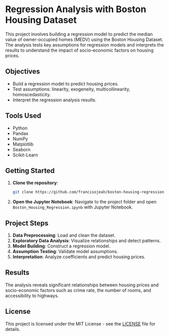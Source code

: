 # Regression Analysis with Boston Housing Dataset

This project involves building a regression model to predict the median value of owner-occupied homes (MEDV) using the Boston Housing Dataset. The analysis tests key assumptions for regression models and interprets the results to understand the impact of socio-economic factors on housing prices.

## Objectives

- Build a regression model to predict housing prices.
- Test assumptions: linearity, exogeneity, multicollinearity, homoscedasticity.
- Interpret the regression analysis results.

## Tools Used

- Python
- Pandas
- NumPy
- Matplotlib
- Seaborn
- Scikit-Learn

## Getting Started

1. **Clone the repository**:
   ```bash
   git clone https://github.com/francisojeah/boston-housing-regression.git
   ```
2. **Open the Jupyter Notebook**:
   Navigate to the project folder and open `Boston_Housing_Regression.ipynb` with Jupyter Notebook.

## Project Steps

1. **Data Preprocessing**: Load and clean the dataset.
2. **Exploratory Data Analysis**: Visualize relationships and detect patterns.
3. **Model Building**: Construct a regression model.
4. **Assumption Testing**: Validate model assumptions.
5. **Interpretation**: Analyze coefficients and predict housing prices.

## Results

The analysis reveals significant relationships between housing prices and socio-economic factors such as crime rate, the number of rooms, and accessibility to highways.

## License

This project is licensed under the MIT License - see the [LICENSE](LICENSE) file for details.
